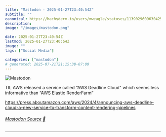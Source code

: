 ```yaml
---
title: "Mastodon - 2025-01-27T23:40:54Z"
subtitle: ""
canonical: https://hachyderm.io/users/mweagle/statuses/113902960963042500
description:
image: "/images/mastodon.png"

date: 2025-01-27T23:40:54Z
lastmod: 2025-01-27T23:40:54Z
image: ""
tags: ["Social Media"]

categories: ["mastodon"]
# generated: 2025-07-21T21:15:38-07:00
---
```

![Mastodon](/images/mastodon.png)

<p>TIL AWS released a service called “AWS Deadline Cloud&quot; which seems less informative than “AWS Elastic RenderFarm”</p><p><a href="https://press.aboutamazon.com/aws/2024/4/announcing-aws-deadline-cloud-a-new-service-to-transform-content-rendering-pipelines" target="_blank" rel="nofollow noopener noreferrer" translate="no"><span class="invisible">https://</span><span class="ellipsis">press.aboutamazon.com/aws/2024</span><span class="invisible">/4/announcing-aws-deadline-cloud-a-new-service-to-transform-content-rendering-pipelines</span></a></p>


###### [Mastodon Source 🐘](https://hachyderm.io/@mweagle/113902960963042500)

___
